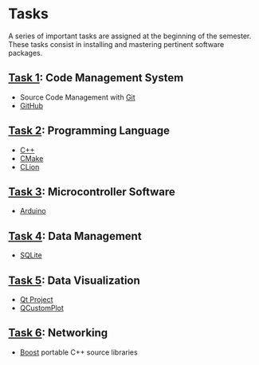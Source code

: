 # Tasks

A series of important tasks are assigned at the beginning of the semester.
These tasks consist in installing and mastering pertinent software packages.

## [Task 1](./1task.md): Code Management System
* Source Code Management with [Git](http://git-scm.com/)
* [GitHub](https://github.com/)

## [Task 2](./2task.md): Programming Language
* [C++](http://www.cplusplus.com/)
* [CMake](http://www.cmake.org/)
* [CLion](https://www.jetbrains.com/clion/)

## [Task 3](./3task.md): Microcontroller Software
* [Arduino](http://www.arduino.cc/)

## [Task 4](./4task.md): Data Management
* [SQLite](http://www.sqlite.org/)

## [Task 5](./5task.md): Data Visualization
* [Qt Project](http://www.qt.io/developers/)
* [QCustomPlot](http://www.qcustomplot.com/)

## [Task 6](./6task.md): Networking
* [Boost](http://www.boost.org/) portable C++ source libraries
